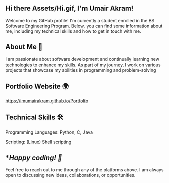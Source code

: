 ## Hi there Assets/Hi.gif, I'm Umair Akram!
Welcome to my GitHub profile! I'm currently a student enrolled in the BS Software Engineering Program. Below, you can find some information about me, including my technical skills and how to get in touch with me.

## About Me 🚀
I am passionate about software development and continually learning new technologies to enhance my skills. As part of my journey, I work on various projects that showcase my abilities in programming and problem-solving

## Portfolio Website 🌍
https://imumairakram.github.io/Portfolio

## Technical Skills 🛠️
Programming Languages: Python, C, Java

Scripting: (Linux) Shell scripting


## **Happy coding! 🚀*
Feel free to reach out to me through any of the platforms above. I am always open to discussing new ideas, collaborations, or opportunities.

